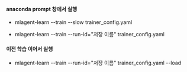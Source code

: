 
#### anaconda prompt 창에서 실행

- mlagent-learn --train --slow trainer_config.yaml

- mlagent-learn --train --run-id="저장 이름" trainer_config.yaml

#### 이전 학습 이어서 실행

- mlagent-learn --train --run-id="저장 이름" trainer_config.yaml --load

#### 
 

